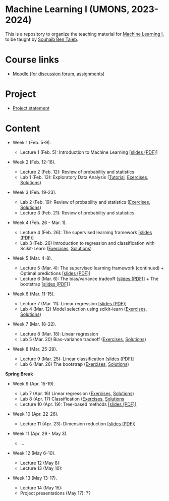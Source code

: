 # Machine Learning I (UMONS, 2023-2024)

This is a repository to organize the teaching material for [Machine Learning I](https://applications.umons.ac.be/web/en/pde/2023-2024/aa/S-INFO-256.htm), to be taught by [Souhaib Ben Taieb](http://www.souhaib-bentaieb.com).

# Course links

- [Moodle (for discussion forum, assignments)](https://moodle.umons.ac.be/mod/forum/view.php?id=271616)   

# Project 
- [Project statement](/project/project_2024.pdf)
  
# Content

- Week 1 (Feb. 5-9). 
  - Lecture 1 (Feb. 5): Introduction to Machine Learning [[slides (PDF)]](./lectures/lecture1-intro.pdf)

- Week 2 (Feb. 12-16). 
  - Lecture 2 (Feb. 12): Review of probability and statistics
  - Lab 1 (Feb. 13): Exploratory Data Analysis ([Tutorial](https://colab.research.google.com/github/bsouhaib/ML1-24/blob/master/labs/lab1/lab1_tutorial.ipynb), [Exercises](https://colab.research.google.com/github/bsouhaib/ML1-24/blob/master/labs/lab1/lab1_exercises.ipynb), [Solutions](https://colab.research.google.com/github/bsouhaib/ML1-24/blob/master/labs/lab1/lab1_solutions.ipynb))

- Week 3 (Feb. 19-23). 
  - Lab 2 (Feb. 19): Review of probability and statistics ([Exercises](/labs/lab2/lab2_exercises.pdf), [Solutions](/labs/lab2/lab2_solutions.pdf))
  - Lecture 3 (Feb. 21): Review of probability and statistics


- Week 4 (Feb. 26 - Mar. 1). 
  - Lecture 4 (Feb. 26): The supervised learning framework [[slides (PDF)]](./lectures/lecture3-learning-framework.pdf)
  - Lab 3 (Feb. 26) Introduction to regression and classification with Scikit-Learn ([Exercises](https://colab.research.google.com/github/bsouhaib/ML1-24/blob/master/labs/lab3/lab3_exercises.ipynb), [Solutions](https://colab.research.google.com/github/bsouhaib/ML1-24/blob/master/labs/lab3/lab3_solutions.ipynb))
- Week 5 (Mar. 4-8). 
  -  Lecture 5 (Mar. 4): The supervised learning framework (continued) + Optimal predictions [[slides (PDF)]](./lectures/lecture5-optimal-predictions.pdf)
  -  Lecture 6 (Mar. 6): The bias/variance tradeoff [[slides (PDF)]](./lectures/lecture6-bias-variance.pdf) + The bootstrap [[slides (PDF)]](./lectures/lecture7-bootstrap.pdf)


- Week 6 (Mar. 11-15). 
  - Lecture 7 (Mar. 11): Linear regression [[slides (PDF)]](./lectures/lecture8-linear-regression.pdf) 
  - Lab 4 (Mar. 12) Model selection using scikit-learn ([Exercises](https://colab.research.google.com/github/bsouhaib/ML1-24/blob/master/labs/lab4/lab4_exercises.ipynb), [Solutions](https://colab.research.google.com/github/bsouhaib/ML1-24/blob/master/labs/lab4/lab4_solutions.ipynb))
- Week 7 (Mar. 18-22).
  - Lecture 8 (Mar. 18): Linear regression 
  - Lab 5 (Mar. 20) Bias-variance tradeoff ([Exercises](https://colab.research.google.com/github/bsouhaib/ML1-24/blob/master/labs/lab5/lab5_exercises.ipynb), [Solutions](https://colab.research.google.com/github/bsouhaib/ML1-24/blob/master/labs/lab5/lab5_solutions.ipynb))

- Week 8 (Mar. 25-29). 
  - Lecture 9 (Mar. 25): Linear classification [[slides (PDF)]](./lectures/lecture9-linear-classification.pdf) 
  - Lab 6 (Mar. 26) The bootstrap ([Exercises](https://colab.research.google.com/github/bsouhaib/ML1-24/blob/master/labs/lab6/lab6_exercises.ipynb), [Solutions](https://colab.research.google.com/github/bsouhaib/ML1-24/blob/master/labs/lab6/lab6_solutions.ipynb))



**Spring Break**


- Week 9 (Apr. 15-19). 
  - Lab 7 (Apr. 16) Linear regression ([Exercises](https://colab.research.google.com/github/bsouhaib/ML1-24/blob/master/labs/lab7/lab7_exercises.ipynb), [Solutions](https://colab.research.google.com/github/bsouhaib/ML1-24/blob/master/labs/lab7/lab7_solutions.ipynb))
  - Lab 8 (Apr. 17) Classification ([Exercises](https://colab.research.google.com/github/bsouhaib/ML1-24/blob/master/labs/lab8/lab8_exercises.ipynb), [Solutions](https://colab.research.google.com/github/bsouhaib/ML1-24/blob/master/labs/lab8/lab8_solutions.ipynb)
  - Lecture 10 (Apr. 19): Tree-based methods [[slides (PDF)]](./lectures/lecture10-tree-based-methods.pdf) 

    
- Week 10 (Apr. 22-26). 
  - Lecture 11 (Apr. 23): Dimension reduction [[slides (PDF)]](./lectures/lecture11-dimension-reduction.pdf) 

    
- Week 11 (Apr. 29 - May 3). 
  - ...

- Week 12 (May 6-10). 
  - Lecture 12 (May 8):
  - Lecture 13 (May 10):

- Week 13 (May 13-17). 
  - Lecture 14 (May 15):
  - Project presentations (May 17): ??
